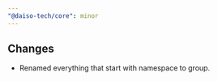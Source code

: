 ```yaml
---
"@daiso-tech/core": minor
---
```


## Changes
- Renamed everything that start with </i>namespace</i> to </i>group</i>.
